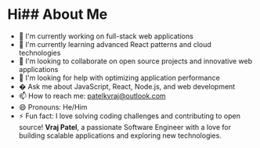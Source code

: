 # Hi## About Me

- 🔭 I'm currently working on full-stack web applications
- 🌱 I'm currently learning advanced React patterns and cloud technologies
- 👯 I'm looking to collaborate on open source projects and innovative web applications
- 🤔 I'm looking for help with optimizing application performance
- � Ask me about JavaScript, React, Node.js, and web development
- 📫 How to reach me: [patelkvraj@outlook.com](mailto:patelkvraj@outlook.com)
- 😄 Pronouns: He/Him
- ⚡ Fun fact: I love solving coding challenges and contributing to open source! **Vraj Patel**, a passionate Software Engineer with a love for building scalable applications and exploring new technologies.
